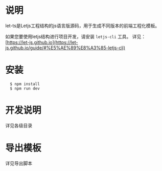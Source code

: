 # 说明
  let-ts是Letjs工程结构的js语言版源码，用于生成不同版本的前端工程化模板。
  
  如果您要使用letjs结构进行项目开发，请安装 `letjs-cli` 工具。
  详见：[https://let-js.github.io](https://let-js.github.io/guide/#%E5%AE%89%E8%A3%85-letjs-cli)
  
  
# 安装
```shell
  $ npm install
  $ npm run dev
```

# 开发说明
  详见各级目录

# 导出模板
  详见导出脚本
